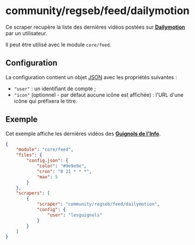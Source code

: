 # community/regseb/feed/dailymotion

Ce scraper recupère la liste des dernières vidéos postées sur
**[Dailymotion](https://www.dailymotion.com/fr)** par un utilisateur.

Il peut être utilisé avec le module `core/feed`.

## Configuration

La configuration contient un objet
[JSON](https://www.json.org/json-fr.html "JavaScript Object Notation") avec les
propriétés suivantes :

- `"user"` : un identifiant de compte ;
- `"icon"` (optionnel - par défaut aucune icône est affichée) : l'URL d'une
  icône qui préfixera le titre.

## Exemple

Cet exemple affiche les dernières vidéos des
**[Guignols de l'Info](https://www.dailymotion.com/lesguignols)**.

```JSON
{
    "module": "core/feed",
    "files": {
        "config.json": {
            "color": "#9e9e9e",
            "cron": "0 21 * * *",
            "max": 5
        }
    },
    "scrapers": [
        {
            "scraper": "community/regseb/feed/dailymotion",
            "config": {
                "user": "lesguignols"
            }
        }
    ]
}
```
